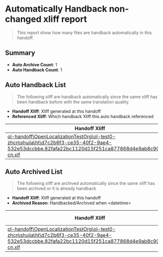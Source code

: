 # Automatically Handback non-changed xliff report
> This report show how many files are handback automatically in this handoff.

## Summary
* **Auto Archive Count**: 1
* **Auto Handback Count**: 1

## Auto Handback List
> The following xliff are handback automatically since the same xliff has been handback before with the same translation quality.

* **Handoff Xliff**: Xliff generated at this handoff
* **Referenced Xliff**: Which handback Xliff this auto handback referenced

| Handoff Xliff | Referenced Xliff | 
| --- | --- | 
| [ol-handoff\OpenLocalizationTestOrg\ol-test0-zhcn\shujia\ht\d7c2b6f3-ce35-40f2-9ae4-532e53dccbbe.82fafa22bc1120d15f251ca877868d4e9ab8c90d.zh-cn.xlf](https://github.com/OpenLocalizationTestOrg/ol-test0-handoff/blob/78f3cb5ba654a5104cfbe4b329b481eaae33f70e/ol-handoff/OpenLocalizationTestOrg/ol-test0-zhcn/shujia/ht/d7c2b6f3-ce35-40f2-9ae4-532e53dccbbe.82fafa22bc1120d15f251ca877868d4e9ab8c90d.zh-cn.xlf) | [ol-handback\OpenLocalizationTestOrg\ol-test0-zhcn\shujia\ht\d7c2b6f3-ce35-40f2-9ae4-532e53dccbbe.82fafa22bc1120d15f251ca877868d4e9ab8c90d.zh-cn.xlf](https://github.com/OpenLocalizationTestOrg/ol-test0-handback/blob/d61d45362140155c24cbe73add309344682db12a/ol-handback/OpenLocalizationTestOrg/ol-test0-zhcn/shujia/ht/d7c2b6f3-ce35-40f2-9ae4-532e53dccbbe.82fafa22bc1120d15f251ca877868d4e9ab8c90d.zh-cn.xlf) | 

## Auto Archived List
> The following xliff are archived automatically since the same xliff has been archived or it is already handback

* **Handoff Xliff**: Xliff generated at this handoff
* **Archived Reason**: Handbacked/Archived when &lt;datetime&gt;

| Handoff Xliff | Archived Reason | 
| --- | --- | 
| [ol-handoff\OpenLocalizationTestOrg\ol-test0-zhcn\shujia\ht\d7c2b6f3-ce35-40f2-9ae4-532e53dccbbe.82fafa22bc1120d15f251ca877868d4e9ab8c90d.zh-cn.xlf](https://github.com/OpenLocalizationTestOrg/ol-test0-handoff/blob/78f3cb5ba654a5104cfbe4b329b481eaae33f70e/ol-handoff/OpenLocalizationTestOrg/ol-test0-zhcn/shujia/ht/d7c2b6f3-ce35-40f2-9ae4-532e53dccbbe.82fafa22bc1120d15f251ca877868d4e9ab8c90d.zh-cn.xlf) | Handbacked | 

